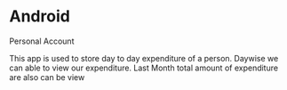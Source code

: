 # Android
Personal Account

This app is used to store day to day expenditure of a person.
Daywise we can able to view our expenditure.
Last Month total amount of expenditure are also can be view
